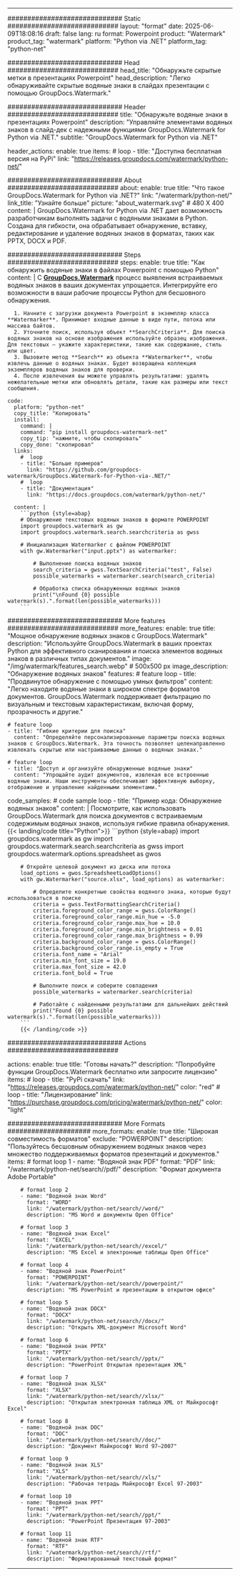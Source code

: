 
---
############################# Static ############################
layout: "format"
date:  2025-06-09T18:08:16
draft: false
lang: ru
format: Powerpoint
product: "Watermark"
product_tag: "watermark"
platform: "Python via .NET"
platform_tag: "python-net"

############################# Head ############################
head_title: "Обнаружьте скрытые метки в презентациях Powerpoint"
head_description: "Легко обнаруживайте скрытые водяные знаки в слайдах презентации с помощью GroupDocs.Watermark."

############################# Header ############################
title: "Обнаружьте водяные знаки в презентациях Powerpoint" 
description: "Управляйте элементами водяных знаков в слайд-дек с надежными функциями GroupDocs.Watermark for Python via .NET."
subtitle: "GroupDocs.Watermark for Python via .NET" 

header_actions:
  enable: true
  items:
    #  loop
    - title: "Доступна бесплатная версия на PyPi"
      link: "https://releases.groupdocs.com/watermark/python-net/"
      
############################# About ############################
about:
    enable: true
    title: "Что такое GroupDocs.Watermark for Python via .NET?"
    link: "/watermark/python-net/"
    link_title: "Узнайте больше"
    picture: "about_watermark.svg" # 480 X 400
    content: |
       GroupDocs.Watermark for Python via .NET дает возможность разработчикам выполнять задачи с водяными знаками в Python. Создана для гибкости, она обрабатывает обнаружение, вставку, редактирование и удаление водяных знаков в форматах, таких как PPTX, DOCX и PDF.

############################# Steps ############################
steps:
    enable: true
    title: "Как обнаружить водяные знаки в файлах Powerpoint с помощью Python"
    content: |
      С **[GroupDocs.Watermark](https://products.groupdocs.com/watermark/python-net/)** процесс выявления встраиваемых водяных знаков в ваших документах упрощается. Интегрируйте его возможности в ваши рабочие процессы Python для бесшовного обнаружения.
      
      1. Начните с загрузки документа Powerpoint в экземпляр класса **Watermarker**. Принимает входные данные в виде пути, потока или массива байтов.
      2. Уточните поиск, используя объект **SearchCriteria**. Для поиска водяных знаков на основе изображения используйте образец изображения. Для текстовых — укажите характеристики, такие как содержание, стиль или цвет.
      3. Вызовите метод **Search** из объекта **Watermarker**, чтобы извлечь данные о водяных знаках. Будет возвращена коллекция экземпляров водяных знаков для проверки.
      4. После извлечения вы можете управлять результатами: удалять нежелательные метки или обновлять детали, такие как размеры или текст сообщения.
   
    code:
      platform: "python-net"
      copy_title: "Копировать"
      install:
        command: |
        command: "pip install groupdocs-watermark-net"
        copy_tip: "нажмите, чтобы скопировать"
        copy_done: "скопировал"
      links:
        #  loop
        - title: "Больше примеров"
          link: "https://github.com/groupdocs-watermark/GroupDocs.Watermark-for-Python-via-.NET/"
        #  loop
        - title: "Документация"
          link: "https://docs.groupdocs.com/watermark/python-net/"
          
      content: |
        ```python {style=abap}
        # Обнаружение текстовых водяных знаков в формате POWERPOINT
        import groupdocs.watermark as gw
        import groupdocs.watermark.search.searchcriteria as gwss

        # Инициализация Watermarker с файлом POWERPOINT
        with gw.Watermarker("input.pptx") as watermarker:

            # Выполнение поиска водяных знаков
            search_criteria = gwss.TextSearchCriteria("test", False)
            possible_watermarks = watermarker.search(search_criteria)

            # Обработка списка обнаруженных водяных знаков
            print("\nFound {0} possible watermark(s).".format(len(possible_watermarks)))
        ```            

############################# More features ############################
more_features:
  enable: true
  title: "Мощное обнаружение водяных знаков с GroupDocs.Watermark"
  description: "Используйте GroupDocs.Watermark в ваших проектах Python для эффективного сканирования и поиска элементов водяных знаков в различных типах документов."
  image: "/img/watermark/features_search.webp" # 500x500 px
  image_description: "Обнаружение водяных знаков"
  features:
    # feature loop
    - title: "Продвинутое обнаружение с помощью умных фильтров"
      content: "Легко находите водяные знаки в широком спектре форматов документов. GroupDocs.Watermark поддерживает фильтрацию по визуальным и текстовым характеристикам, включая форму, прозрачность и другие."

    # feature loop
    - title: "Гибкие критерии для поиска"
      content: "Определяйте персонализированные параметры поиска водяных знаков с GroupDocs.Watermark. Эта точность позволяет целенаправленно извлекать скрытые или настраиваемые данные о водяных знаках."

    # feature loop
    - title: "Доступ и организуйте обнаруженные водяные знаки"
      content: "Упрощайте аудит документов, извлекая все встроенные водяные знаки. Наши инструменты обеспечивают эффективную выборку, отображение и управление найденными элементами."
      
  code_samples:
    # code sample loop
    - title: "Пример кода: Обнаружение водяных знаков"
      content: |
        Посмотрите, как использовать GroupDocs.Watermark для поиска документов с встраиваемым содержимым водяных знаков, используя гибкие правила обнаружения.
        {{< landing/code title="Python">}}
        ```python {style=abap}
        import groupdocs.watermark as gw
        import groupdocs.watermark.search.searchcriteria as gwss
        import groupdocs.watermark.options.spreadsheet as gwos

        # Откройте целевой документ из диска или потока
        load_options = gwos.SpreadsheetLoadOptions()
        with gw.Watermarker("source.xlsx", load_options) as watermarker:

            # Определите конкретные свойства водяного знака, которые будут использоваться в поиске
            criteria = gwss.TextFormattingSearchCriteria()
            criteria.foreground_color_range = gwss.ColorRange()
            criteria.foreground_color_range.min_hue = -5.0
            criteria.foreground_color_range.max_hue = 10.0
            criteria.foreground_color_range.min_brightness = 0.01
            criteria.foreground_color_range.max_brightness = 0.99
            criteria.background_color_range = gwss.ColorRange()
            criteria.background_color_range.is_empty = True
            criteria.font_name = "Arial"
            criteria.min_font_size = 19.0
            criteria.max_font_size = 42.0
            criteria.font_bold = True

            # Выполните поиск и соберите совпадения
            possible_watermarks = watermarker.search(criteria)

            # Работайте с найденными результатами для дальнейших действий
            print("Found {0} possible watermark(s).".format(len(possible_watermarks)))
        ```
        {{< /landing/code >}}


############################# Actions ############################

actions:
  enable: true
  title: "Готовы начать?"
  description: "Попробуйте функции GroupDocs.Watermark бесплатно или запросите лицензию"
  items:
    #  loop
    - title: "PyPi скачать"
      link: "https://releases.groupdocs.com/watermark/python-net/"
      color: "red"
        #  loop
    - title: "Лицензирование"
      link: "https://purchase.groupdocs.com/pricing/watermark/python-net/"
      color: "light"


############################# More Formats #####################
more_formats:
    enable: true
    title: "Широкая совместимость форматов"
    exclude: "POWERPOINT"
    description: "Пользуйтесь бесшовным обнаружением водяных знаков через множество поддерживаемых форматов презентаций и документов."
    items: 
        # format loop 1
        - name: "Водяной знак PDF"
          format: "PDF"
          link: "/watermark/python-net/search//pdf/"
          description: "Формат документа Adobe Portable"

        # format loop 2
        - name: "Водяной знак Word"
          format: "WORD"
          link: "/watermark/python-net/search//word/"
          description: "MS Word и документы Open Office"
          
        # format loop 3
        - name: "Водяной знак Excel"
          format: "EXCEL"
          link: "/watermark/python-net/search//excel/"
          description: "MS Excel и электронные таблицы Open Office"

        # format loop 4
        - name: "Водяной знак PowerPoint"
          format: "POWERPOINT"
          link: "/watermark/python-net/search//powerpoint/"
          description: "MS PowerPoint и презентации в открытом офисе"

        # format loop 5
        - name: "Водяной знак DOCX"
          format: "DOCX"
          link: "/watermark/python-net/search//docx/"
          description: "Открыть XML-документ Microsoft Word"
          
        # format loop 6
        - name: "Водяной знак PPTX"
          format: "PPTX"
          link: "/watermark/python-net/search//pptx/"
          description: "PowerPoint Открытая презентация XML"
          
        # format loop 7
        - name: "Водяной знак XLSX"
          format: "XLSX"
          link: "/watermark/python-net/search//xlsx/"
          description: "Открытая электронная таблица XML от Майкрософт Excel"

        # format loop 8
        - name: "Водяной знак DOC"
          format: "DOC"
          link: "/watermark/python-net/search//doc/"
          description: "Документ Майкрософт Word 97—2007"

        # format loop 9
        - name: "Водяной знак XLS"
          format: "XLS"
          link: "/watermark/python-net/search//xls/"
          description: "Рабочая тетрадь Майкрософт Excel 97-2003"

        # format loop 10
        - name: "Водяной знак PPT"
          format: "PPT"
          link: "/watermark/python-net/search//ppt/"
          description: "PowerPoint Презентация 97-2003"

        # format loop 11
        - name: "Водяной знак RTF"
          format: "RTF"
          link: "/watermark/python-net/search//rtf/"
          description: "Форматированный текстовый формат"

---